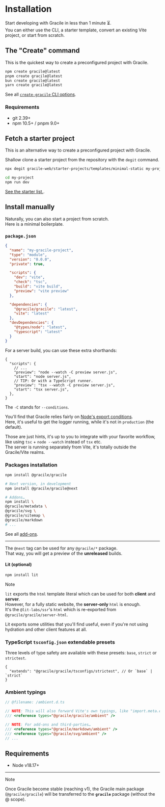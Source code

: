 # <i-c o='ph:package-duotone'></i-c>Installation

Start developing with Gracile in less than 1 minute ⏳.  
You can either use the CLI, a starter template, convert an existing Vite project, or start from scratch.

## The "Create" command

This is the quickest way to create a preconfigured project with Gracile.

```sh
npm create gracile@latest
pnpm create gracile@latest
bun create gracile@latest
yarn create gracile@latest
```

<!-- TODO: make a macro component -->
<!-- <asciinema-player href="/assets/create-gracile.cast" loop autoplay speed="1.3334" theme="gracile" terminalFontFamily="'Fira Code', monospace">
<asciinema-player-header slot="header">create gracile</asciinema-player-header>
</asciinema-player> -->

See all [`create-gracile` CLI options](/docs/learn/getting-started/command-line-interface/#doc_create-gracile-options).

### Requirements

- git 2.39+
- npm 10.5+ / pnpm 9.0+

## Fetch a starter project

This is an alternative way to create a preconfigured project with Gracile.

Shallow clone a starter project from the repository with the `degit` command.

```sh
npx degit gracile-web/starter-projects/templates/minimal-static my-project

cd my-project
npm run dev
```

[See the starter list.](https://github.com/gracile-web/starter-projects).

## Install manually

Naturally, you can also start a project from scratch.  
Here is a minimal boilerplate.

### `package.json`

```json
{
  "name": "my-gracile-project",
  "type": "module",
  "version": "0.0.0",
  "private": true,

  "scripts": {
    "dev": "vite",
    "check": "tsc",
    "build": "vite build",
    "preview": "vite preview"
  },

  "dependencies": {
    "@gracile/gracile": "latest",
    "vite": "latest"
  },
  "devDependencies": {
    "@types/node": "latest",
    "typescript": "latest"
  }
}
```

For a server build, you can use these extra shorthands:

```jsonc
{
  "scripts": {
    // ...
    "preview": "node --watch -C preview server.js",
    "start": "node server.js",
    // TIP: Or with a TypeScript runner.
    "preview": "tsx --watch -C preview server.js",
    "start": "tsx server.js",
  },
}
```

The `-C` stands for `--conditions`.

You'll find that Gracile relies fairly
on [Node's export conditions](https://nodejs.org/api/packages.html#conditional-exports).  
Here, it's useful to get the logger running, while it's not in `production` (the default).

Those are just hints, it's up to you to integrate with your favorite workflow, like using `tsc` + `node --watch` instead of `tsx` etc.  
The server is running separately from Vite, it's totally outside the Gracile/Vite realms.

### Packages installation

```sh
npm install @gracile/gracile

# Next version, in development
npm install @gracile/gracile@next

# Addons…
npm install \
@gracile/metadata \
@gracile/svg \
@gracile/sitemap \
@gracile/markdown
# ...
```

<!-- @gracile/prefetch \ -->

See all [add-ons](/docs/add-ons/).

---

The `@next` tag can be used for any `@gracile/*` package.  
That way, you will get a preview of the **unreleased** builds.

#### Lit (optional)

```sh
npm install lit
```

> [!NOTE]  
> `lit` exports the `html` template literal which can be used
> for both **client** and **server**.  
> However, for a fully static website, the **server-only** `html` is enough.  
> It's the `@lit-labs/ssr`'s `html` which is re-exported from `@gracile/gracile/server-html`.

Lit exports some utilities that you'll find useful, even if you're not using
hydration and other client features at all.

<!-- Gracile is defining those as peer dependencies, pinned to major semver.
That means you can use the version you want in that range, without the
possibility of mismatching versions. -->

<!-- Choice has been made to not re-export `html`, etc. from Lit (e.g., in `context`)
because it's more explicit, modular and less error-prone that way. -->

### TypeScript `tsconfig.json` extendable presets

Three levels of type safety are available with these presets: `base`, `strict` or `strictest`.

```jsonc
{
  "extends": "@gracile/gracile/tsconfigs/strictest", // Or `base` | `strict`
}
```

### Ambient typings

```ts twoslash
// @filename: /ambient.d.ts

// NOTE: This will also forward Vite's own typings, like "import.meta.env" etc.
/// <reference types="@gracile/gracile/ambient" />

// NOTE: For add-ons and third-parties…
/// <reference types="@gracile/markdown/ambient" />
/// <reference types="@gracile/svg/ambient" />
// ...
```

## Requirements

- Node v18.17+

---

> [!NOTE]
> Once Gracile become stable (reaching v1), the Gracile main package (`@gracile/gracile`) will be transferred to the **`gracile`** package (without the @ scope).
